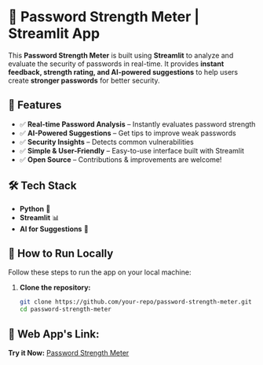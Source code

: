 # 🔐 Password Strength Meter | Streamlit App  

This **Password Strength Meter** is built using **Streamlit** to analyze and evaluate the security of passwords in real-time. It provides **instant feedback, strength rating, and AI-powered suggestions** to help users create **stronger passwords** for better security.  

## 🚀 Features  
- ✅ **Real-time Password Analysis** – Instantly evaluates password strength  
- ✅ **AI-Powered Suggestions** – Get tips to improve weak passwords  
- ✅ **Security Insights** – Detects common vulnerabilities  
- ✅ **Simple & User-Friendly** – Easy-to-use interface built with Streamlit  
- ✅ **Open Source** – Contributions & improvements are welcome!  

## 🛠 Tech Stack  
- **Python** 🐍  
- **Streamlit** 📊  
- **AI for Suggestions** 🤖  

## 🎯 How to Run Locally  
Follow these steps to run the app on your local machine:  

1. **Clone the repository:**  
   ```bash
   git clone https://github.com/your-repo/password-strength-meter.git
   cd password-strength-meter

## 🔗 Web App's Link:
**Try it Now:** [Password Strength Meter](https://password-strength-meter-p2.streamlit.app/)
